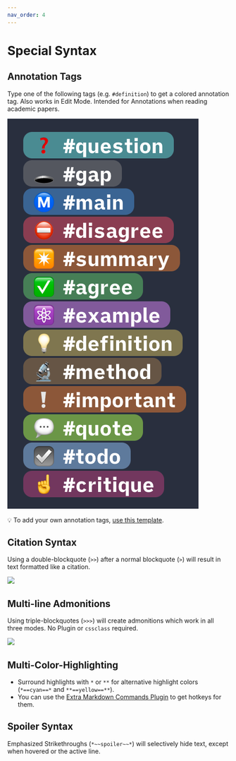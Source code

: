 ```yaml
---
nav_order: 4
---
```


# Special Syntax

## Annotation Tags
Type one of the following tags (e.g. `#definition`) to get a colored annotation tag. Also works in Edit Mode. Intended for Annotations when reading academic papers.

![list-of-all-annotation-tags](images/all-annotation-tags.png)

💡 To add your own annotation tags, [use this template](https://github.com/chrisgrieser/shimmering-focus/blob/main/CSS%20Snippets/annotation-tag-template.css).

## Citation Syntax
Using a double-blockquote (`>>`) after a normal blockquote (`>`) will result in text formatted like a citation.

![](https://user-images.githubusercontent.com/73286100/148688725-f0c3e0a6-0712-4ead-b787-cf56dafc8e40.gif)

## Multi-line Admonitions
Using triple-blockquotes (`>>>`) will create admonitions which work in all three modes. No Plugin or `cssclass` required.

![](https://user-images.githubusercontent.com/73286100/148685705-2575e205-4554-4474-96e2-50d65d486e64.gif)

## Multi-Color-Highlighting
- Surround highlights with `*` or `**` for alternative highlight colors (`*==cyan==*` and `**==yellow==**`).
- You can use the [Extra Markdown Commands Plugin](https://github.com/chrisgrieser/obsidian-extra-md-commands) to get hotkeys for them.

## Spoiler Syntax
Emphasized Strikethroughs (`*~~spoiler~~*`) will selectively hide text, except when hovered or the active line.
